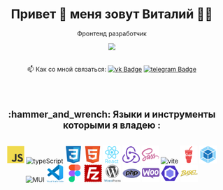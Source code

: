 <div  id="header" align="center" >
 <h1>
  Привет 👋 меня зовут Виталий 👨‍💻
</h1>

<p>
  Фронтенд разработчик
</p>
<div>
 <img  src="https://media.giphy.com/media/KEZRMZ6NdioQvBbyRu/giphy.gif" width="300" />
 </div>
 <div id="badges">
  <br>
   <p font-size="1.7em"> <span >📫</span> Как со мной связаться:  <a href='https://wa.me/79260214140'><img src="https://img.shields.io/badge/whatsApp-darkgreen?logo=whatsApp&logoColor=white" alt="vk Badge"/></a> <a href='https://t.me/Yitala9b2'><img src="https://img.shields.io/badge/telegram-blue?logo=telegram&logoColor=white" alt="telegram Badge"/></a>
  </p>
  <br>
  <br>
  <h2> :hammer_and_wrench: Языки и инструменты которыми я владею : </h2>
  <br>
  <div>
  <img src="https://github.com/devicons/devicon/blob/master/icons/javascript/javascript-original.svg" title="JavaScript" alt="JavaScript" width="40" height="40"/>
    <img src="https://github.com/Yitala9b2/devicon/blob/master/icons/typescript/typescript-plain.svg" title="typeScript" alt="typeScript" width="40" height="40"/>
      <img src="https://github.com/devicons/devicon/blob/master/icons/css3/css3-original.svg" title="Css3" alt="Css3" width="40" height="40"/>
   <img src="https://github.com/devicons/devicon/blob/master/icons/html5/html5-original.svg" title="Html5" alt="Html5" width="40" height="40"/>
      <img src="https://github.com/devicons/devicon/blob/master/icons/react/react-original-wordmark.svg" title="react" alt="react" width="40" height="40"/>
   <img src="https://github.com/devicons/devicon/blob/master/icons/redux/redux-original.svg" title="redux" alt="redux" width="40" height="40"/>
      <img src="https://github.com/devicons/devicon/blob/master/icons/sass/sass-original.svg" title="sass" alt="sass" width="40" height="40"/>
      <img src="https://upload.wikimedia.org/wikipedia/commons/f/f1/Vitejs-logo.svg" title="vite" alt="vite" width="40" height="40"/>
   <img src="https://github.com/devicons/devicon/blob/master/icons/gulp/gulp-plain.svg" title="Gulp" alt="Gulp" width="40" height="40"/>
   <img src="https://github.com/devicons/devicon/blob/master/icons/webpack/webpack-original.svg" title="webpack" alt="webpack" width="40" height="40"/>
  <img src="https://github.com/Yitala9b2/devicon/blob/master/icons/materialui/materialui-plain.svg" title="MUI" alt="MUI" width="40" height="40"/>
   <img src="https://github.com/devicons/devicon/blob/master/icons/vscode/vscode-original-wordmark.svg" title="vscode" alt="vscode" width="40" height="40"/>
   <img src="https://github.com/devicons/devicon/blob/master/icons/figma/figma-original.svg" title="figma" alt="figma" width="40" height="40"/>
   <img src="https://github.com/devicons/devicon/blob/master/icons/filezilla/filezilla-plain.svg" title="filezilla" alt="filezilla" width="40" height="40"/>
   <img src="https://github.com/devicons/devicon/blob/master/icons/wordpress/wordpress-original.svg" title="wordpress" alt="wordpress" width="40" height="40"/>
   <img src="https://github.com/devicons/devicon/blob/master/icons/php/php-original.svg" title="PHP" alt="PHP" width="40" height="40"/>
   <img src="https://github.com/devicons/devicon/blob/master/icons/woocommerce/woocommerce-original.svg" title="woocommerce" alt="woocommerce" width="40" height="40"/>
   <img src="https://github.com/devicons/devicon/blob/master/icons/eslint/eslint-original.svg" title="eslint" alt="eslint" width="40" height="40"/>
   <img src="https://github.com/devicons/devicon/blob/master/icons/babel/babel-original.svg" title="babel" alt="babel" width="40" height="40"/>
  </div>
</div>
</div>


